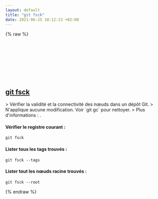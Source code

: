 ```yaml
---
layout: default
title: "git fsck"
date: 2021-06-25 18:12:13 +02:00
---
```

{% raw %}
<h2 id="git-fsck">
  <a href="/fr/common/git-fsck.html">git fsck</a> <a href="#git-fsck"><svg class="icon">
    <use href="/assets/images/unicode_sprite.svg#link" />
  </svg></a>
</h2>
> Vérifier la validité et la connectivité des nœuds dans un dépôt Git.
> N'applique aucune modification. Voir `git gc` pour nettoyer.
> Plus d'informations : <https://git-scm.com/docs/git-fsck>.

#### Vérifier le registre courant :
```shell
git fsck
```
#### Lister tous les tags trouvés :
```shell
git fsck --tags
```
#### Lister tout les nœuds racine trouvés :
```shell
git fsck --root
```
{% endraw %}